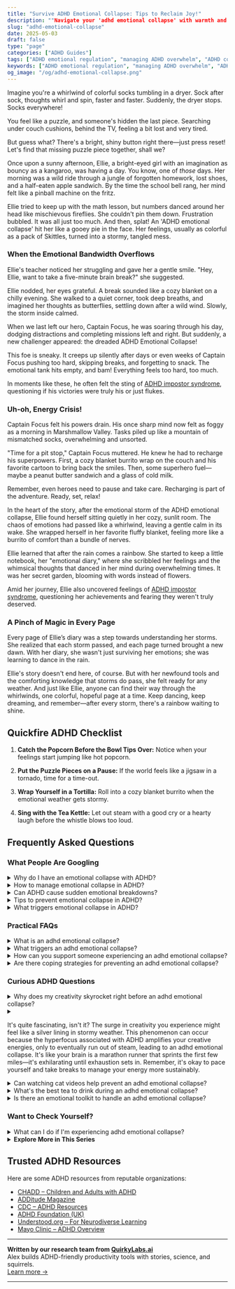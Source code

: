 ```yaml
---
title: "Survive ADHD Emotional Collapse: Tips to Reclaim Joy!"
description: ""Navigate your 'adhd emotional collapse' with warmth and understanding. Discover comforting insights and feel seen in our playful, uplifting blog. Press reset with us!""
slug: "adhd-emotional-collapse"
date: 2025-05-03
draft: false
type: "page"
categories: ["ADHD Guides"]
tags: ["ADHD emotional regulation", "managing ADHD overwhelm", "ADHD coping strategies for adults", "emotional dysregulation ADHD", "ADHD emotional support", "adult ADHD emotional outbursts", "resetting after an ADHD meltdown"]
keywords: ["ADHD emotional regulation", "managing ADHD overwhelm", "ADHD coping strategies for adults", "emotional dysregulation ADHD", "ADHD emotional support", "adult ADHD emotional outbursts", "resetting after an ADHD meltdown"]
og_image: "/og/adhd-emotional-collapse.png"
---
```


Imagine you're a whirlwind of colorful socks tumbling in a dryer. Sock after sock, thoughts whirl and spin, faster and faster. Suddenly, the dryer stops. Socks everywhere!

You feel like a puzzle, and someone's hidden the last piece. Searching under couch cushions, behind the TV, feeling a bit lost and very tired.

But guess what? There's a bright, shiny button right there—just press reset! Let's find that missing puzzle piece together, shall we?

Once upon a sunny afternoon, Ellie, a bright-eyed girl with an imagination as bouncy as a kangaroo, was having a day. You know, one of *those* days. Her morning was a wild ride through a jungle of forgotten homework, lost shoes, and a half-eaten apple sandwich. By the time the school bell rang, her mind felt like a pinball machine on the fritz.

Ellie tried to keep up with the math lesson, but numbers danced around her head like mischievous fireflies. She couldn't pin them down. Frustration bubbled. It was all just too much. And then, splat! An 'ADHD emotional collapse' hit her like a gooey pie in the face. Her feelings, usually as colorful as a pack of Skittles, turned into a stormy, tangled mess.

### When the Emotional Bandwidth Overflows

Ellie's teacher noticed her struggling and gave her a gentle smile. "Hey, Ellie, want to take a five-minute brain break?" she suggested.

Ellie nodded, her eyes grateful. A break sounded like a cozy blanket on a chilly evening. She walked to a quiet corner, took deep breaths, and imagined her thoughts as butterflies, settling down after a wild wind. Slowly, the storm inside calmed.

When we last left our hero, Captain Focus, he was soaring through his day, dodging distractions and completing missions left and right. But suddenly, a new challenger appeared: the dreaded ADHD Emotional Collapse!

This foe is sneaky. It creeps up silently after days or even weeks of Captain Focus pushing too hard, skipping breaks, and forgetting to snack. The emotional tank hits empty, and bam! Everything feels too hard, too much.

In moments like these, he often felt the sting of [ADHD impostor syndrome](/pages/adhd-impostor-syndrome/), questioning if his victories were truly his or just flukes.

### Uh-oh, Energy Crisis!

Captain Focus felt his powers drain. His once sharp mind now felt as foggy as a morning in Marshmallow Valley. Tasks piled up like a mountain of mismatched socks, overwhelming and unsorted.

"Time for a pit stop," Captain Focus muttered. He knew he had to recharge his superpowers. First, a cozy blanket burrito wrap on the couch and his favorite cartoon to bring back the smiles. Then, some superhero fuel—maybe a peanut butter sandwich and a glass of cold milk.

Remember, even heroes need to pause and take care. Recharging is part of the adventure. Ready, set, relax!

In the heart of the story, after the emotional storm of the ADHD emotional collapse, Ellie found herself sitting quietly in her cozy, sunlit room. The chaos of emotions had passed like a whirlwind, leaving a gentle calm in its wake. She wrapped herself in her favorite fluffy blanket, feeling more like a burrito of comfort than a bundle of nerves.

Ellie learned that after the rain comes a rainbow. She started to keep a little notebook, her "emotional diary," where she scribbled her feelings and the whimsical thoughts that danced in her mind during overwhelming times. It was her secret garden, blooming with words instead of flowers.

Amid her journey, Ellie also uncovered feelings of [ADHD impostor syndrome](/pages/adhd-impostor-syndrome/), questioning her achievements and fearing they weren't truly deserved.

### A Pinch of Magic in Every Page

Every page of Ellie’s diary was a step towards understanding her storms. She realized that each storm passed, and each page turned brought a new dawn. With her diary, she wasn't just surviving her emotions; she was learning to dance in the rain.

Ellie's story doesn't end here, of course. But with her newfound tools and the comforting knowledge that storms do pass, she felt ready for any weather. And just like Ellie, anyone can find their way through the whirlwinds, one colorful, hopeful page at a time. Keep dancing, keep dreaming, and remember—after every storm, there's a rainbow waiting to shine.

## Quickfire ADHD Checklist

1. **Catch the Popcorn Before the Bowl Tips Over:** Notice when your feelings start jumping like hot popcorn.

2. **Put the Puzzle Pieces on a Pause:** If the world feels like a jigsaw in a tornado, time for a time-out.

3. **Wrap Yourself in a Tortilla:** Roll into a cozy blanket burrito when the emotional weather gets stormy.

4. **Sing with the Tea Kettle:** Let out steam with a good cry or a hearty laugh before the whistle blows too loud.

## Frequently Asked Questions



### What People Are Googling

<details><summary>Why do I have an emotional collapse with ADHD?</summary><p>Having an emotional collapse when you have ADHD is actually quite common, and you're definitely not alone in experiencing this. ADHD can make it tougher to regulate emotions, meaning feelings can sometimes feel more intense and harder to manage. This can be due to the way ADHD affects brain functions related to emotional regulation. Remember, it's okay to have these moments, and seeking support through therapy or coaching can provide you with strategies to manage and understand your emotions better.</p></details>
<details><summary>How to manage emotional collapse in ADHD?</summary><p>Handling emotional overwhelm when you have ADHD can feel daunting, but remember, you're not alone in this. Start by creating a safe, cozy space where you can pause and breathe, allowing yourself to experience your feelings without judgment. It might help to break down your day into manageable chunks and schedule regular breaks to rest and reset. If the waves of emotions feel too big, consider chatting with a supportive friend or a therapist who understands ADHD. They can offer both comfort and practical strategies to help you navigate through those tougher moments.</p></details>
<details><summary>Can ADHD cause sudden emotional breakdowns?</summary><p>Absolutely, it's quite common for those with ADHD to experience sudden emotional shifts, including breakdowns. This happens because ADHD affects the brain's ability to regulate emotions, making feelings sometimes feel more intense or harder to manage. It’s like your emotions are on a rollercoaster that doesn’t always have the smoothest track! Remember, it's okay to have these moments, and seeking support from a therapist or an ADHD coach can provide strategies to help manage these intense emotions.</p></details>
<details><summary>Tips to prevent emotional collapse in ADHD?</summary><p>Absolutely, taking care of your emotional well-being when you have ADHD is so important! One effective strategy is to keep a regular routine that includes time for relaxation and activities you enjoy. Break tasks into smaller, manageable steps and celebrate each accomplishment, no matter how small, to help build resilience against overwhelm. Also, don't hesitate to lean on your support network or seek professional help when feelings become too heavy. Remember, it's perfectly okay to ask for help and take time for yourself!</p></details>
<details><summary>What triggers emotional collapse in ADHD?</summary><p>Navigating emotional ups and downs with ADHD can indeed be quite a challenge, and it's completely understandable to feel overwhelmed at times. Emotional dysregulation, which is common in ADHD, often means emotions can hit harder and last longer than they might for others. Triggers can vary widely but often include overwhelming stress, sensory overload, or unexpected changes in routine. Remember, recognizing these triggers is a big step toward managing them, and it's perfectly okay to seek support and develop strategies to help maintain your emotional equilibrium. You're not alone in this!</p></details>



### Practical FAQs

<details><summary>What is an adhd emotional collapse?</summary><p>An ADHD emotional collapse, often referred to as an emotional dysregulation episode, is when someone with ADHD feels suddenly overwhelmed by their emotions, which might seem disproportionate to the situation at hand. This can be triggered by stress, sensory overload, or unexpected changes, and it might manifest as intense reactions like crying, anger, or withdrawing. It's important to remember that these feelings are very real and valid, even if they appear sudden or intense. Creating a supportive environment where feelings can be expressed and managed safely is key to handling these moments.</p></details>
<details><summary>What triggers an adhd emotional collapse?</summary><p>Absolutely, understanding what triggers an emotional collapse when you have ADHD is so important. Often, these overwhelming feelings can be sparked by sensory overload, like being in overly noisy environments, or emotional stressors such as feeling misunderstood or undervalued. It can also stem from becoming suddenly overwhelmed with tasks, especially without clear priorities or support. Remember, it’s completely okay to recognize these triggers and seek a quiet, comforting space to regroup and manage your feelings. You're doing great by just seeking to understand yourself better!</p></details>
<details><summary>How can you support someone experiencing an adhd emotional collapse?</summary><p>Supporting someone during an ADHD emotional collapse is all about providing comfort and understanding without overwhelming them. Start by offering a calm, reassuring presence, letting them know it's okay to feel the way they do. Gently ask if there’s something specific they need right now, like a quiet space, a listening ear, or maybe some distraction. Remember, patience is key, and your steady, supportive presence can make a world of difference in helping them navigate through their emotions.</p></details>
<details><summary>Are there coping strategies for preventing an adhd emotional collapse?</summary><p>Absolutely, there are several gentle and effective strategies to help manage emotional overwhelm that can come with ADHD. One key approach is to develop a routine that includes regular breaks and designated times for relaxation—think of these as cozy little pit stops for your mind throughout the day. It's also really helpful to keep a journal or a mood tracker to identify any patterns in your emotions or triggers. Lastly, don’t hesitate to lean on a support network or engage with a therapist who understands ADHD; sometimes, just knowing there’s a safe space to unpack your feelings can make a world of difference. Remember, taking care of your emotional health is just as important as any other part of your well-being.</p></details>



### Curious ADHD Questions

<details><summary>Why does my creativity skyrocket right before an adhd emotional collapse?</summary><p>Ah, that's a fascinating observation you've made, and you're certainly not alone in experiencing this. Right before an emotional collapse, many with ADHD find themselves in a hyperfocused state, often called "hyperfixation." This intense concentration can unleash a burst of creativity, as your brain is firing on all cylinders, pulling together ideas in unique and innovative ways. However, this surge often comes at a cost, leading to exhaustion and emotional overwhelm as your mental resources are drained. It's like your brain goes into overdrive, brilliantly shining before it needs a serious recharge. So, while these moments can be wonderfully productive, it's important to recognize and manage them to maintain your overall well-being.</p></details>
<details><summary><p>It's quite fascinating, isn't it? The surge in creativity you experience might feel like a silver lining in stormy weather. This phenomenon can occur because the hyperfocus associated with ADHD amplifies your creative energies, only to eventually run out of steam, leading to an adhd emotional collapse. It's like your brain is a marathon runner that sprints the first few miles—it's exhilarating until exhaustion sets in. Remember, it's okay to pace yourself and take breaks to manage your energy more sustainably.</p></summary><p>Absolutely, it is fascinating! The burst of creativity that comes with ADHD can indeed feel like a superpower at times, lighting up your world with vibrant ideas and possibilities. It's important to remember, though, that it's perfectly okay—and actually quite necessary—to pace yourself. Think of it as managing your inner creative spark in a way that keeps the flame alive without burning out. Taking regular breaks and setting manageable goals can help you sustain your creativity and prevent those overwhelming feelings of exhaustion. Keep cherishing that creativity, but also nurture it gently!</p></details>
<details><summary>Can watching cat videos help prevent an adhd emotional collapse?</summary><p>Absolutely, watching cat videos can be a delightful little strategy to help manage your emotions! When you feel overwhelmed, the simple joy of watching cats being their quirky selves can provide a gentle distraction and a burst of positivity. This mini-break can give your brain a chance to regroup and reduce stress, which is especially beneficial when you sense an emotional overload might be on the horizon. So, feel free to indulge in those cute and funny videos; they're like a small dose of happiness to help stabilize your mood!</p></details>
<details><summary>What's the best tea to drink during an adhd emotional collapse?</summary><p>When you're going through an emotional collapse with ADHD, a soothing cup of tea can be just the warm hug you need. Herbal teas like chamomile or peppermint are excellent choices as they naturally aid in calming the mind and relaxing the body. Another great option is green tea, which contains L-theanine, an amino acid that can help reduce stress and promote a more focused calmness. Just remember, the ritual of preparing and sipping tea slowly can also be a comforting act in itself, offering a gentle pause in your day.</p></details>
<details><summary>Is there an emotional toolkit to handle an adhd emotional collapse?</summary><p>Absolutely, there's a comforting toolkit you can assemble to manage those tough ADHD emotional moments. Think of it as a cozy blanket for your emotions. First, try to identify triggers and patterns in your emotional responses, which can help you prepare or avoid certain meltdown-inducing situations. Include some calming activities or items in your toolkit, like soothing music, a favorite scent, or a comforting texture. Remember, it’s perfectly okay to step back and give yourself a moment to breathe and reset. This personal toolkit isn’t just practical; it’s a form of self-love and understanding.</p></details>



### Want to Check Yourself?

<details><summary>What can I do if I'm experiencing adhd emotional collapse?</summary><p>Experiencing an emotional collapse with ADHD can feel overwhelming, but remember, it's okay to feel this way sometimes. First, try to find a quiet space where you can take some deep breaths and center yourself. It might also be helpful to write down or speak out what you're feeling to make sense of the emotions swirling inside. Remember, reaching out to a friend, family member, or therapist who understands can provide a comforting support system. You're doing great by seeking ways to manage these moments, and each step you take is a testament to your resilience.</p></details>

<script type="application/ld+json">
{
  "@context": "https://schema.org",
  "@type": "FAQPage",
  "mainEntity": [
    {
      "@type": "Question",
      "name": "Why do I have an emotional collapse with ADHD?",
      "acceptedAnswer": {
        "@type": "Answer",
        "text": "Having an emotional collapse when you have ADHD is actually quite common, and you're definitely not alone in experiencing this. ADHD can make it tougher to regulate emotions, meaning feelings can sometimes feel more intense and harder to manage. This can be due to the way ADHD affects brain functions related to emotional regulation. Remember, it's okay to have these moments, and seeking support through therapy or coaching can provide you with strategies to manage and understand your emotions better."
      }
    },
    {
      "@type": "Question",
      "name": "How to manage emotional collapse in ADHD?",
      "acceptedAnswer": {
        "@type": "Answer",
        "text": "Handling emotional overwhelm when you have ADHD can feel daunting, but remember, you're not alone in this. Start by creating a safe, cozy space where you can pause and breathe, allowing yourself to experience your feelings without judgment. It might help to break down your day into manageable chunks and schedule regular breaks to rest and reset. If the waves of emotions feel too big, consider chatting with a supportive friend or a therapist who understands ADHD. They can offer both comfort and practical strategies to help you navigate through those tougher moments."
      }
    },
    {
      "@type": "Question",
      "name": "Can ADHD cause sudden emotional breakdowns?",
      "acceptedAnswer": {
        "@type": "Answer",
        "text": "Absolutely, it's quite common for those with ADHD to experience sudden emotional shifts, including breakdowns. This happens because ADHD affects the brain's ability to regulate emotions, making feelings sometimes feel more intense or harder to manage. It\u2019s like your emotions are on a rollercoaster that doesn\u2019t always have the smoothest track! Remember, it's okay to have these moments, and seeking support from a therapist or an ADHD coach can provide strategies to help manage these intense emotions."
      }
    },
    {
      "@type": "Question",
      "name": "Tips to prevent emotional collapse in ADHD?",
      "acceptedAnswer": {
        "@type": "Answer",
        "text": "Absolutely, taking care of your emotional well-being when you have ADHD is so important! One effective strategy is to keep a regular routine that includes time for relaxation and activities you enjoy. Break tasks into smaller, manageable steps and celebrate each accomplishment, no matter how small, to help build resilience against overwhelm. Also, don't hesitate to lean on your support network or seek professional help when feelings become too heavy. Remember, it's perfectly okay to ask for help and take time for yourself!"
      }
    },
    {
      "@type": "Question",
      "name": "What triggers emotional collapse in ADHD?",
      "acceptedAnswer": {
        "@type": "Answer",
        "text": "Navigating emotional ups and downs with ADHD can indeed be quite a challenge, and it's completely understandable to feel overwhelmed at times. Emotional dysregulation, which is common in ADHD, often means emotions can hit harder and last longer than they might for others. Triggers can vary widely but often include overwhelming stress, sensory overload, or unexpected changes in routine. Remember, recognizing these triggers is a big step toward managing them, and it's perfectly okay to seek support and develop strategies to help maintain your emotional equilibrium. You're not alone in this!"
      }
    }
  ]
}
</script>
<script type="application/ld+json">
{
  "@context": "https://schema.org",
  "@type": "Article",
  "author": {
    "@type": "Person",
    "name": "QuirkyLabs",
    "url": "https://quirkylabs.ai/about"
  },
  "headline": "\"Survive ADHD Emotional Collapse: Tips to Reclaim Joy!\"",
  "mainEntityOfPage": "https://blog.quirkylabs.ai/pages/adhd-emotional-collapse/",
  "datePublished": "2025-05-03"
}
</script>
<script type="application/ld+json">
{
  "@context": "https://schema.org",
  "@type": "BreadcrumbList",
  "itemListElement": [
    {
      "@type": "ListItem",
      "position": 1,
      "name": "Home",
      "item": "https://quirkylabs.ai/"
    },
    {
      "@type": "ListItem",
      "position": 2,
      "name": "Blog",
      "item": "https://blog.quirkylabs.ai/"
    },
    {
      "@type": "ListItem",
      "position": 3,
      "name": "\"Survive ADHD Emotional Collapse: Tips to Reclaim Joy!\"",
      "item": "https://blog.quirkylabs.ai/pages/adhd-emotional-collapse/"
    }
  ]
}
</script>

<details>
<summary><strong>Explore More in This Series</strong></summary>

- [Adhd High Functioning Struggles](/pages/adhd-high-functioning-struggles/)
- [Adhd Self Sabotage](/pages/adhd-self-sabotage/)
- [Adhd Impostor Syndrome](/pages/adhd-impostor-syndrome/)
- [Adhd Working Hard To Fit In](/pages/adhd-working-hard-to-fit-in/)
- [Adhd Overexplaining Yourself](/pages/adhd-overexplaining-yourself/)
- [Adhd Feel Like A Fraud](/pages/adhd-feel-like-a-fraud/)
- [Adhd People Pleasing](/pages/adhd-people-pleasing/)
- [Adhd Fear Of Being Found Out](/pages/adhd-fear-of-being-found-out/)
</details>



## Trusted ADHD Resources

Here are some ADHD resources from reputable organizations:

- [CHADD – Children and Adults with ADHD](https://chadd.org)
- [ADDitude Magazine](https://www.additudemag.com)
- [CDC – ADHD Resources](https://www.cdc.gov/ncbddd/adhd)
- [ADHD Foundation (UK)](https://www.adhdfoundation.org.uk)
- [Understood.org – For Neurodiverse Learning](https://www.understood.org)
- [Mayo Clinic – ADHD Overview](https://www.mayoclinic.org/diseases-conditions/adhd)


---

**Written by our research team from [QuirkyLabs.ai](https://quirkylabs.ai)**  
Alex builds ADHD-friendly productivity tools with stories, science, and squirrels.  
[Learn more →](https://quirkylabs.ai)

---